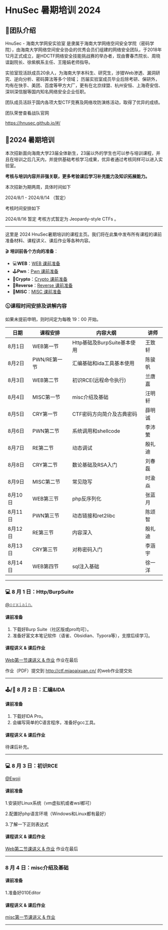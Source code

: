 # HnuSec 暑期培训 2024

## 🏅团队介绍

HnuSec - 海南大学网安实验室 是隶属于海南大学网络空间安全学院（密码学院），由海南大学网络空间安全协会的优秀会员们组建的网络安全团队，于2018年12月正式成立，是HDCTF网络安全技能挑战赛的举办者，现由曹春杰院长、周晓谊副院长、徐紫枫系主任、王隆娟老师指导。

实验室现活跃成员20余人，为海南大学本科生、研究生，涉猎Web渗透、漏洞研究、逆向分析、密码算法等多个领域；
历届实验室成员毕业后除考研、保研外，均有在快手、美团、百度等甲方大厂，更有在北京绿盟、杭州安恒、上海奇安信、深圳深信服等国内知名网络安全企业任职。

团队成员活跃于国内各项大型CTF竞赛及网络攻防演练活动，取得了优异的成绩。

团队荣誉查看战队官网

<https://hnusec.github.io/#/>

## 📏2024 暑期培训

本次招新面向海南大学23届全体新生，23届以外的学生也可以参与培训课程，并且在培训之后几天内，并提供基础考核学习成果，优异者通过考核同样可以进入实验室。

**考核与培训内容并非强关联，更多考验课后学习补充能力及知识拓展能力。**

本次招新为期两周，具体时间如下

2024/8/1 - 2024/8/14 （暂定）

考核时间安排如下

2024/8/16 暂定 考核方式暂定为 Jeopardy-style CTFs 。

-----

这里是 2024 HnuSec暑期培训的课程主页。我们将在此集中发布所有课程的课前准备材料、课程讲义、课后作业等各种内容。

🎬 **培训前各个方向的准备**：

- 💻**WEB**：[WEB 课前准备](/web/preparation)
- 🕹️**Pwn**：[Pwn 课前准备](/pwn/preparation)
- 🔑**Crypto**：[Crypto 课前准备](/crypto/preparation)
- 👾**Reverse**：[Reverse 课前准备](/reverse/preparation)
- 🧩**MISC**：[MISC 课前准备](/misc/preparation)

### 🕦课程时间安排及讲解内容

如果未提前申明，则时间定为每晚 19：00 开始。

| 日期 | 课程安排 | 内容大纲 | 讲师 |
| --- | --- | --- | --- |
| 8月1日 | WEB第一节 | Http基础及BurpSuite基本使用 | 王致轩 |
| 8月2日 | PWN/RE第一节 | 汇编基础和ida工具基本使用 | 陈骏帆 |
| 8月3日 | WEB第二节 | 初识RCE(远程命令执行) | 兰唐嘉 |
| 8月4日 | MISC第一节 | misc介绍及基础 | 汪明轩 |
| 8月5日 | CRY第一节 | CTF密码方向简介及古典密码 | 薛明诚 |
| 8月6日 | PWN第二节 | 系统调用和shellcode | 李沛繁 |
| 8月7日 | RE第二节 | 动态调试 | 殷礼迪 |
| 8月8日 | CRY第二节 | 数论基础及RSA入门 | 刘春磊 |
| 8月9日 | MISC第二节 | 常见隐写 | 时渝焱 |
| 8月10日 | WEB第三节 | php反序列化 | 张蓝月 |
| 8月11日 | PWN第三节 | 动态链接和ret2libc | 陈颂智 |
| 8月12日 | RE第三节 | 内容深入 | 殷礼迪 |
| 8月13日 | CRY第三节 | 对称密码入门 | 李涵宇 |
| 8月14日 | WEB第四节 | sql注入基础 | 徐一洋 |

-----

### 💻 8 月 1 日：Http/BurpSuite

[@𝚘𝚛𝚡𝚒𝚊𝚒𝚗.](http://orxiain.life/)

#### 课前准备

1. 下载好Burp Suite（社区版或pro均可）。
2. 准备好富文本笔记软件（语雀、Obsidian、Typora等），支撑后续学习。

#### 课程讲义 & 课后作业

[Web第一节课讲义 & 作业](https://hnusec-training.natro92.fun/web/lesson-1)
作业在最后

作业（PDF）提交到 http://ctf.miaoaixuan.cn/ 的web作业提交处

-----

### 🕹️/👾 8 月 2 日：汇编&IDA

#### 课前准备

1. 下载好IDA Pro。
2. 会编写简单的C语言程序，准备好gcc工具。

#### 课程讲义 & 课后作业

待课后补充。

-----


### 💻 8 月 3 日：初识RCE

[@Ewoji](http://ewojii.com/)

#### 课前准备

1.安装好Linux系统（vm虚拟机或者wsl都可）

2.配置好php语言环境（Windows和Linux都有最好）

3.了解一下正则表达式

#### 课程讲义 & 课后作业

[Web第二节课讲义 & 作业](https://hnusec-training.natro92.fun/web/lesson-3)
作业在最后

-----

### 8 月 4 日：misc介绍及基础

#### 课前准备
1.准备好010Editor

#### 课程讲义 & 课后作业
[misc第一节课讲义 & 作业](https://hnusec-training.natro92.fun/misc/lesson-1)

-----